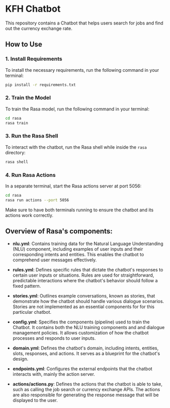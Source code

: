 # KFH Chatbot

This repository contains a Chatbot that helps users search for jobs and find out the currency exchange rate.
 
## How to Use

### 1. Install Requirements
To install the necessary requirements, run the following command in your terminal:

```bash
pip install -r requirements.txt
```

### 2. Train the Model
To train the Rasa model, run the following command in your terminal:
```bash
cd rasa
rasa train
```

### 3. Run the Rasa Shell
To interact with the chatbot, run the Rasa shell while inside the `rasa` directory:

```bash
rasa shell
```

### 4. Run Rasa Actions
In a separate terminal, start the Rasa actions server at port 5056:

```bash
cd rasa
rasa run actions --port 5056
```

Make sure to have both terminals running to ensure the chatbot and its actions work correctly.


## Overview of Rasa's components:

- **nlu.yml**: Contains training data for the Natural Language Understanding (NLU) component, including examples of user inputs and their corresponding intents and entities. This enables the chatbot to comprehend user messages effectively.

- **rules.yml**: Defines specific rules that dictate the chatbot's responses to certain user inputs or situations. Rules are used for straightforward, predictable interactions where the chatbot's behavior should follow a fixed pattern.

- **stories.yml**: Outlines example conversations, known as stories, that demonstrate how the chatbot should handle various dialogue scenarios. Stories are not implemented as an essential components for for this particular chatbot.

- **config.yml**: Specifies the components (pipeline) used to train the Chatbot. It contains both the NLU training components and and dialogue management policies. It allows customization of how the chatbot processes and responds to user inputs.

- **domain.yml**: Defines the chatbot's domain, including intents, entities, slots, responses, and actions. It serves as a blueprint for the chatbot's design.

- **endpoints.yml**: Configures the external endpoints that the chatbot interacts with, mainly the action server.

- **actions/actions.py**: Defines the actions that the chatbot is able to take, such as calling the job search or currency exchange APIs. The actions are also responsible for generating the response message that will be displayed to the user.

